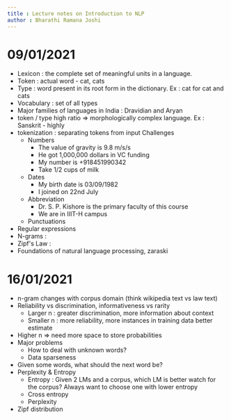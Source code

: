 ```yaml
---
title : Lecture notes on Introduction to NLP
author : Bharathi Ramana Joshi
---
```


# 09/01/2021

- Lexicon : the complete set of meaningful units in a language.
- Token : actual word - cat, cats
- Type : word present in its root form in the dictionary. Ex : cat for cat and
    cats
- Vocabulary : set of all types
- Major families of languages in India : Dravidian and Aryan
- token / type high ratio => morphologically complex language. Ex : Sanskrit -
    highly
- tokenization : separating tokens from input
    Challenges
    * Numbers
        + The value of gravity is 9.8 m/s/s
        + He got 1,000,000 dollars in VC funding
        + My number is +918451990342
        + Take 1/2 cups of milk
    * Dates
        + My birth date is 03/09/1982
        + I joined on 22nd July
    * Abbreviation
        + Dr. S. P. Kishore is the primary faculty of this course
        + We are in IIIT-H campus
    * Punctuations
- Regular expressions
- N-grams : 
- Zipf's Law : 
- Foundations of natural language processing, zaraski

# 16/01/2021

- n-gram changes with corpus domain (think wikipedia text vs law text)
- Reliability vs discrimination, informativeness vs rarity
    + Larger n : greater discrimination, more information about context
    + Smaller n : more reliability, more instances in training data better
          estimate
- Higher n => need more space to store probabilities
- Major problems
    + How to deal with unknown words?
    + Data sparseness
- Given some words, what should the next word be?
- Perplexity & Entropy
    + Entropy : Given 2 LMs and a corpus, which LM is better watch for the
        corpus? Always want to choose one with lower entropy
    + Cross entropy
    + Perplexity
- Zipf distribution

